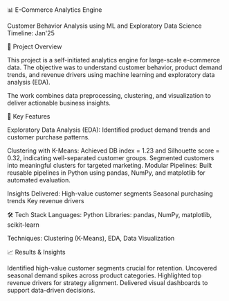 📊 E-Commerce Analytics Engine

Customer Behavior Analysis using ML and Exploratory Data Science
Timeline: Jan'25

🚀 Project Overview

This project is a self-initiated analytics engine for large-scale e-commerce data. The objective was to understand customer behavior, product demand trends, and revenue drivers using machine learning and exploratory data analysis (EDA).

The work combines data preprocessing, clustering, and visualization to deliver actionable business insights.

🔑 Key Features

Exploratory Data Analysis (EDA): Identified product demand trends and customer purchase patterns.

Clustering with K-Means:
Achieved DB index = 1.23 and Silhouette score = 0.32, indicating well-separated customer groups.
Segmented customers into meaningful clusters for targeted marketing.
Modular Pipelines: Built reusable pipelines in Python using pandas, NumPy, and matplotlib for automated evaluation.

Insights Delivered:
High-value customer segments
Seasonal purchasing trends
Key revenue drivers

🛠️ Tech Stack
Languages: Python
Libraries: pandas, NumPy, matplotlib, scikit-learn

Techniques: Clustering (K-Means), EDA, Data Visualization

📈 Results & Insights

Identified high-value customer segments crucial for retention.
Uncovered seasonal demand spikes across product categories.
Highlighted top revenue drivers for strategy alignment.
Delivered visual dashboards to support data-driven decisions.
